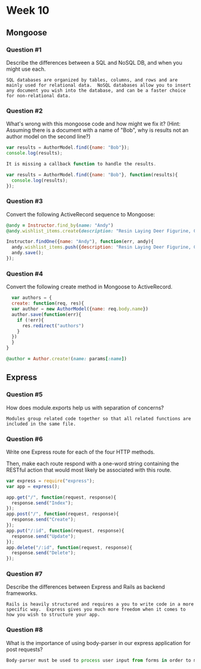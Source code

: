 # Week 10

## Mongoose

### Question #1

Describe the differences between a SQL and NoSQL DB, and when you might use each.

```text
SQL databases are organized by tables, columns, and rows and are mainly used for relational data.  NoSQL databases allow you to insert any document you wish into the database, and can be a faster choice for non-relational data.
```

### Question #2

What's wrong with this mongoose code and how might we fix it?
(Hint: Assuming there is a document with a name of "Bob", why is results not an author model on the second line?)

```js
var results = AuthorModel.find({name: "Bob"});
console.log(results);
```

```js
It is missing a callback function to handle the results.

var results = AuthorModel.find({name: "Bob"}, function(results){
  console.log(results);
});
```

### Question #3

Convert the following ActiveRecord sequence to Mongoose:

```rb
@andy = Instructor.find_by(name: "Andy")
@andy.wishlist_items.create(description: "Resin Laying Deer Figurine, Gold")
```

```js
Instructor.findOne({name: "Andy"), function(err, andy){
  andy.wishlist_items.push({description: "Resin Laying Deer Figurine, Gold");
  andy.save();
});
```

### Question #4

Convert the following create method in Mongoose to ActiveRecord.

```js
  var authors = {
  create: function(req, res){
  var author = new AuthorModel({name: req.body.name})
  author.save(function(err){
    if (!err){
      res.redirect("authors")
    }
  })
  }  
}
```

```rb
@author = Author.create!(name: params[:name])
```
## Express

### Question #5

How does module.exports help us with separation of concerns?

```text
Modules group related code together so that all related functions are included in the same file.
```

### Question #6

Write one Express route for each of the four HTTP methods.

Then, make each route respond with a one-word string containing the RESTful action that would most likely be associated with this route.

```js
var express = require("express");
var app = express();

app.get("/", function(request, response){
  response.send("Index");
});
app.post("/", function(request, response){
  response.send("Create");
});
app.put("/:id", function(request, response){
  response.send("Update");
});
app.delete("/:id", function(request, response){
  response.send("Delete");
});

```

### Question #7

Describe the differences between Express and Rails as backend frameworks.

```text
Rails is heavily structured and requires a you to write code in a more specific way.  Express gives you much more freedom when it comes to how you wish to structure your app.
```

### Question #8

What is the importance of using body-parser in our express application for post requests?

```js
Body-parser must be used to process user input from forms in order to make a post request.
```
